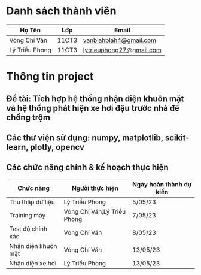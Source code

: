 # Danh sách thành viên
Họ Tên|Lớp|Email
-|-|-
Vòng Chí Văn|11CT3|vanblahblah4@gmail.com 
Lý Triều Phong|11CT3|lytrieuphong27@gmail.com


# Thông tin project
## Đề tài: Tích hợp hệ thống nhận diện khuôn mặt và hệ thống phát hiện xe hơi đậu trước nhà để chống trộm
## Các thư viện sử dụng: numpy, matplotlib, scikit-learn, plotly, opencv

## Các chức năng chính & kế hoạch thực hiện

Chức năng|Người thực hiện|Ngày hoàn thành dự kiến
-|-|-
Thu thập dữ liệu|Lý Triều Phong|5/05/23
Training máy|Vòng Chí Văn,Lý Triều Phong|7/05/23
Test độ chính xác|Vòng Chí Văn|8/05/23
Nhận diện khuôn mặt|Vòng Chí Văn|13/05/23
Nhận diện xe hơi|Lý Triều Phong|13/05/23
